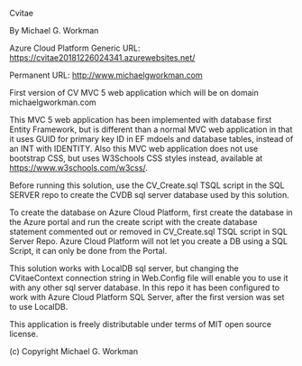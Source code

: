 Cvitae

By Michael G. Workman

Azure Cloud Platform Generic URL: https://cvitae20181226024341.azurewebsites.net/

Permanent URL: http://www.michaelgworkman.com

First version of CV MVC 5 web application which will be on domain michaelgworkman.com

This MVC 5 web application has been implemented with database first Entity Framework,
but is different than a normal MVC web application in that it uses GUID for primary key ID in EF mdoels and database tables,
instead of an INT with IDENTITY. Also this MVC web application does not use bootstrap CSS, but uses W3Schools CSS styles instead,
available at https://www.w3schools.com/w3css/.

Before running this solution, use the CV_Create.sql TSQL script in the SQL SERVER repo to create the CVDB sql server database used by this solution.

To create the database on Azure Cloud Platform, first create the database in the Azure portal and run the create script with the create database statement commented out or removed in CV_Create.sql TSQL script in SQL Server Repo. Azure Cloud Platform will not let you create a DB using a SQL Script, it can only be done from the Portal.

This solution works with LocalDB sql server, but changing the CVitaeContext connection string in Web.Config file will enable you to use it with any other sql server database. In this repo it has been configured to work with Azure Cloud Platform SQL Server, after the first version was set to use LocalDB.

This application is freely distributable under terms of MIT open source license.

(c) Copyright Michael G. Workman
